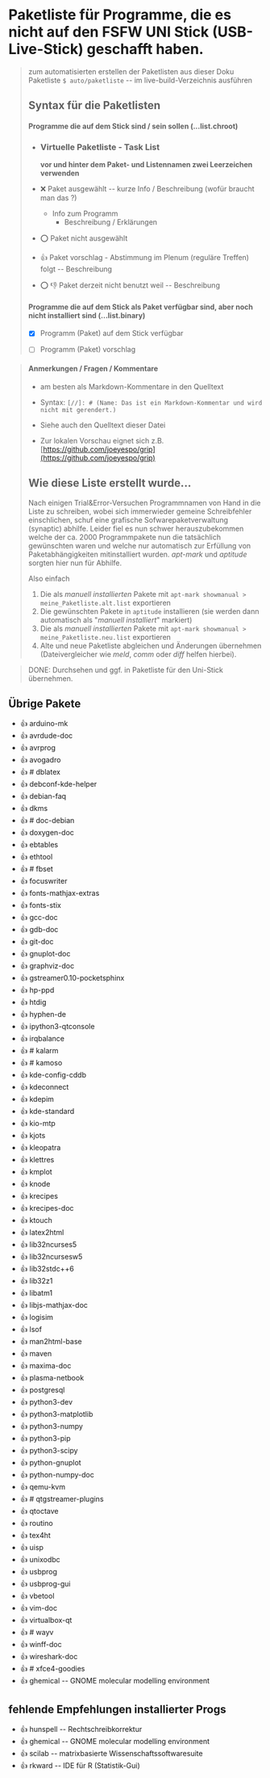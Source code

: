 [//]: # (Das ist ein Markdown-Kommentar; Text wird nicht gerendert)
[//]: # (Carsten: Vorschlag: wir können diese Syntax nutzen, um Kommentare in die Liste zu schreiben, ohne die Markdown-Synax zu zerstören.)


# Paketliste für Programme, die es nicht auf den FSFW UNI Stick (USB-Live-Stick) geschafft haben.

>  zum automatisierten erstellen der Paketlisten aus dieser Doku Paketliste
>  ` $ auto/paketliste `   --  im live-build-Verzeichnis ausführen
>
>
> ##  Syntax für die Paketlisten
>
> #### Programme die auf dem Stick sind / sein sollen (...list.chroot)
>
> - ###  Virtuelle Paketliste  - Task List
>
>     __vor und hinter dem Paket- und Listennamen zwei Leerzeichen verwenden__
>
> - :x:  Paket ausgewählt  -- kurze Info / Beschreibung (wofür braucht man das ?)
>	- Info zum Programm
>	  - Beschreibung / Erklärungen
>
> - :o:  Paket nicht ausgewählt
>
> - :+1:  Paket vorschlag - Abstimmung im Plenum (reguläre Treffen) folgt 	-- Beschreibung
>
> - :o: :-1:  Paket derzeit nicht benutzt weil 	-- Beschreibung
>
> #### Programme die auf dem Stick als Paket verfügbar sind, aber noch nicht installiert sind (...list.binary)
>
> - [x]  Programm (Paket) auf dem Stick verfügbar 
>
> - [ ]  Programm (Paket) vorschlag 
>
[//]: # (Carsten: Ich verstehe noch nicht ganz den Sinn, Pakete auf dem Stick vorzuhalten, aber sie noch nicht zu installieren)
[//]: # (Gerd: Firmware, Treiber z.B. Grafik Nvidia gibt es in verschiedenen varianten und können untereinander kollidieren, leichteres anpassen auch ohne Netz - nur im "persistence mode" bleiben die geänderten Einstellung erhalten )
>
> #### Anmerkungen / Fragen / Kommentare
> - am besten als Markdown-Kommentare in den Quelltext
> - Syntax:
>  `[//]: # (Name: Das ist ein Markdown-Kommentar und wird nicht mit gerendert.)`
>
> - Siehe auch den Quelltext dieser Datei
> - Zur lokalen Vorschau eignet sich z.B. [https://github.com/joeyespo/grip](https://github.com/joeyespo/grip)
> 
> ## Wie diese Liste erstellt wurde...
> 
> Nach einigen Trial&Error-Versuchen Programmnamen von Hand in die Liste zu schreiben, wobei sich immerwieder gemeine Schreibfehler einschlichen, schuf eine grafische Sofwarepaketverwaltung (synaptic) abhilfe. Leider fiel es nun schwer herauszubekommen welche der ca. 2000 Programmpakete nun die tatsächlich gewünschten waren und welche nur automatisch zur Erfüllung von Paketabhängigkeiten mitinstalliert wurden. *apt-mark* und *aptitude* sorgten hier nun für Abhilfe.
> 
> Also einfach
> 
> 1. Die als *manuell installierten* Pakete mit `apt-mark showmanual > meine_Paketliste.alt.list` exportieren
> 2. Die gewünschten Pakete in `aptitude` installieren (sie werden dann automatisch als "*manuell installiert*" markiert)
> 3. Die als *manuell installierten* Pakete mit `apt-mark showmanual > meine_Paketliste.neu.list` exportieren
> 3. Alte und neue Paketliste abgleichen und Änderungen übernehmen (Dateivergleicher wie *meld*, *comm* oder *diff* helfen hierbei).

> DONE: Durchsehen und ggf. in Paketliste für den Uni-Stick übernehmen.


##  Übrige Pakete

- :+1:  arduino-mk  
- :+1:  avrdude-doc  
- :+1:  avrprog  
- :+1:  avogadro  
- :+1:  # dblatex  
- :+1:  debconf-kde-helper  
- :+1:  debian-faq  
- :+1:  dkms  
- :+1:  # doc-debian  
- :+1:  doxygen-doc  
- :+1:  ebtables  
- :+1:  ethtool  
- :+1:  # fbset  
- :+1:  focuswriter  
- :+1:  fonts-mathjax-extras  
- :+1:  fonts-stix  
- :+1:  gcc-doc  
- :+1:  gdb-doc  
- :+1:  git-doc  
- :+1:  gnuplot-doc  
- :+1:  graphviz-doc  
- :+1:  gstreamer0.10-pocketsphinx  
- :+1:  hp-ppd  
- :+1:  htdig  
- :+1:  hyphen-de  
- :+1:  ipython3-qtconsole  
- :+1:  irqbalance  
- :+1:  # kalarm  
- :+1:  # kamoso  
- :+1:  kde-config-cddb  
- :+1:  kdeconnect  
- :+1:  kdepim  
- :+1:  kde-standard  
- :+1:  kio-mtp  
- :+1:  kjots  
- :+1:  kleopatra  
- :+1:  klettres  
- :+1:  kmplot  
- :+1:  knode  
- :+1:  krecipes  
- :+1:  krecipes-doc  
- :+1:  ktouch  
- :+1:  latex2html  
- :+1:  lib32ncurses5  
- :+1:  lib32ncursesw5  
- :+1:  lib32stdc++6  
- :+1:  lib32z1  
- :+1:  libatm1  
- :+1:  libjs-mathjax-doc  
- :+1:  logisim  
- :+1:  lsof  
- :+1:  man2html-base  
- :+1:  maven  
- :+1:  maxima-doc  
- :+1:  plasma-netbook  
- :+1:  postgresql  
- :+1:  python3-dev  
- :+1:  python3-matplotlib  
- :+1:  python3-numpy  
- :+1:  python3-pip  
- :+1:  python3-scipy  
- :+1:  python-gnuplot  
- :+1:  python-numpy-doc  
- :+1:  qemu-kvm  
- :+1:  # qtgstreamer-plugins  
- :+1:  qtoctave  
- :+1:  routino  
- :+1:  tex4ht  
- :+1:  uisp  
- :+1:  unixodbc  
- :+1:  usbprog  
- :+1:  usbprog-gui  
- :+1:  vbetool  
- :+1:  vim-doc  
- :+1:  virtualbox-qt  
- :+1:  # wayv  
- :+1:  winff-doc  
- :+1:  wireshark-doc  
- :+1:  # xfce4-goodies  
- :+1:  ghemical  -- GNOME molecular modelling environment


##  fehlende Empfehlungen installierter Progs

- :+1:  hunspell  -- Rechtschreibkorrektur
- :+1:  ghemical  -- GNOME molecular modelling environment
- :+1:  scilab  -- matrixbasierte Wissenschaftssoftwaresuite
- :+1:  rkward  --  IDE für R (Statistik-Gui)
